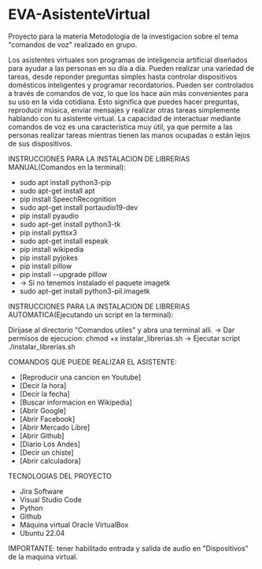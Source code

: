 # EVA-AsistenteVirtual
Proyecto para la materia Metodologia de la investigacion sobre el tema "comandos de voz" realizado en grupo.

Los asistentes virtuales son programas de inteligencia artificial diseñados para ayudar a las personas en su día a día. Pueden realizar una variedad de tareas, desde reponder preguntas simples hasta controlar dispositivos domésticos inteligentes y programar recordatorios.
Pueden ser controlados a través de comandos de
voz, lo que los hace aún más convenientes para su
uso en la vida cotidiana. Esto significa que puedes hacer preguntas, reproducir música,
enviar mensajes y realizar otras tareas simplemente hablando con tu asistente virtual. La
capacidad de interactuar mediante comandos de voz es una característica muy útil, ya que
permite a las personas realizar tareas mientras tienen las manos ocupadas o están lejos de
sus dispositivos.


INSTRUCCIONES PARA LA INSTALACION DE LIBRERIAS MANUAL(Comandos en la terminal):

  * sudo apt install python3-pip
  * sudo apt-get install apt
  * pip install SpeechRecognition
  * sudo apt-get install portaudio19-dev
  * pip install pyaudio
  * sudo apt-get install python3-tk
  * pip install pyttsx3
  * sudo apt-get install espeak
  * pip install wikipedia
  * pip install pyjokes
  * pip install pillow
  * pip install --upgrade pillow
  * -> Si no tenemos instalado el paquete imagetk
  * sudo apt-get install python3-pil.imagetk

INSTRUCCIONES PARA LA INSTALACION DE LIBRERIAS AUTOMATICA(Ejecutando un script en la terminal):

Dirijase al directorio "Comandos utiles" y abra una terminal alli.
    -> Dar permisos de ejecucion:
    		  chmod +x instalar_librerias.sh
    -> Ejecutar script
    		  ./instalar_librerias.sh


COMANDOS QUE PUEDE REALIZAR EL ASISTENTE:

* [Reproducir una cancion en Youtube]
* [Decir la hora]
* [Decir la fecha]
* [Buscar informacion en Wikipedia]
* [Abrir Google]
* [Abrir Facebook]
* [Abrir Mercado Libre]
* [Abrir Github]
* [Diario Los Andes]
* [Decir un chiste]
* [Abrir calculadora]

TECNOLOGIAS DEL PROYECTO
- Jira Software
- Visual Studio Code
- Python
- Github
- Máquina virtual Oracle VirtualBox
- Ubuntu 22.04

IMPORTANTE: tener habilitado entrada y salida de audio en "Dispositivos" de la maquina virtual.

